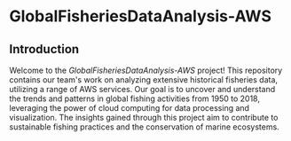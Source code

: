 # GlobalFisheriesDataAnalysis-AWS

## Introduction
Welcome to the *GlobalFisheriesDataAnalysis-AWS* project! This repository contains our team's work on analyzing extensive historical fisheries data, utilizing a range of AWS services. Our goal is to uncover and understand the trends and patterns in global fishing activities from 1950 to 2018, leveraging the power of cloud computing for data processing and visualization. The insights gained through this project aim to contribute to sustainable fishing practices and the conservation of marine ecosystems.
